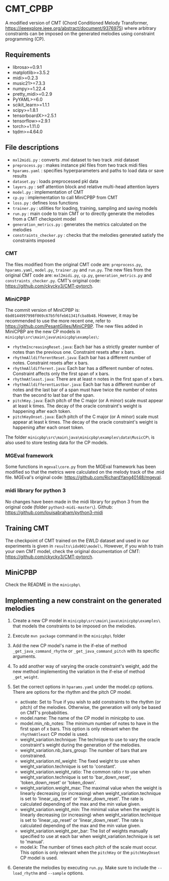 CMT\_CPBP
=========

A modified version of CMT (Chord Conditioned Melody Transformer, <https://ieeexplore.ieee.org/abstract/document/9376975>) where arbitrary constraints can be imposed on the generated melodies using constraint programming (CP).

Requirements
------------

-   librosa\>=0.9.1
-   matplotlib\>=3.5.2
-   midi\>=0.2.3
-   music21\>=7.3.3
-   numpy\>=1.22.4
-   pretty\_midi\>=0.2.9
-   PyYAML\>=6.0
-   scikit\_learn\>=1.1.1
-   scipy\>=1.8.1
-   tensorboardX\>=2.5.1
-   tensorflow\>=2.9.1
-   torch\>=1.11.0
-   tqdm\>=4.64.0

File descriptions
-----------------

-   `mxl2midi.py` : converts .mxl dataset to two track .mid dataset
-   `preprocess.py` : makes instance pkl files from two track midi files
-   `hparams.yaml` : specifies hyperparameters and paths to load data or save results
-   `dataset.py` : loads preprocessed pkl data
-   `layers.py` : self attention block and relative multi-head attention layers
-   `model.py` : implementation of CMT
-   `cp.py` : implementation to call MiniCPBP from CMT
-   `loss.py` : defines loss functions
-   `trainer.py` : utilities for loading, training, sampling and saving models
-   `run.py` : main code to train CMT or to directly generate the melodies from a CMT checkpoint model
-   `generation_metrics.py` : generates the metrics calculated on the melodies
-   `constraints_checker.py` : checks that the melodies generated satisfy the constraints imposed

### CMT

The files modified from the original CMT code are: `preprocess.py`, `hparams.yaml`, `model.py`, `trainer.py` and `run.py`.
The new files from the original CMT code are: `mxl2midi.py`, `cp.py`, `generation_metrics.py` and `constraints_checker.py`.
CMT's original code: <https://github.com/ckycky3/CMT-pytorch>.

### MiniCPBP

The commit version of MiniCPBP is: `6bd0144997998f069c67b5f6feb61341fcba8b48`. However, it may be recommended to use the more recent one, refer to <https://github.com/PesantGilles/MiniCPBP>. The new files added in MiniCPBP are the new CP models in `minicpbp\src\main\java\minicpbp\examples\`: 
- `rhythmIncreasingReset.java`: Each bar has a strictly greater number of notes than the previous one. Constraint resets after x bars. 
- `rhythmAlldifferentReset.java`: Each bar has a different number of notes. Constraint resets after x bars.
- `rhythmAlldifferent.java`: Each bar has a different number of notes.  Constraint affects only the first span of x bars.
- `rhythmAtleast.java`: There are at least n notes in the first span of x bars.
- `rhythmAlldifferentLastbar.java`: Each bar has a different number of notes and the last bar of a span must have twice the number of notes than the second to last bar of the span.
- `pitchKey.java`: Each pitch of the C major (or A minor) scale must appear at least k times. The decay of the oracle constraint's weight is happening after each token.
- `pitchKeyOnset.java`: Each pitch of the C major (or A minor) scale must appear at least k times. The decay of the oracle constraint's weight is happening after each onset token.

The folder `minicpbp\src\main\java\minicpbp\examples\data\MusicCP\` is also used to store testing data for the CP models.

### MGEval framework

Some functions in `mgeval\core.py` from the MGEval framework has been modified so that the metrics were calculated on the melody track of the .mid file. MGEval's original code: <https://github.com/RichardYang40148/mgeval>.

### midi library for python 3

No changes have been made in the midi library for python 3 from the original code (folder `python3-midi-master\`). Github: <https://github.com/louisabraham/python3-midi>

Training CMT
------------

The checkpoint of CMT trained on the EWLD dataset and used in our experiments is given in `results\idx001\model\`. However, if you wish to train your own CMT model, check the original documentation of CMT: <https://github.com/ckycky3/CMT-pytorch>.

MiniCPBP
--------

Check the README in the `minicpbp\`

Implementing a new constraint on the generated melodies
-------------------------------------------------------

1.  Create a new CP model in `minicpbp\src\main\java\minicpbp\examples\` that models the constraints to be imposed on the melodies.

2.  Execute `mvn package` command in the `minicpbp\` folder

3.  Add the new CP model's name in the if-else of method `_get_java_command_rhythm` or `_get_java_command_pitch` with its specific arguments.

4.  To add another way of varying the oracle constraint's weight, add the new method implementing the variation in the if-else of method `_get_weight`.

5.  Set the correct options in `hparams.yaml` under the model.cp options. There are options for the rhythm and the pitch CP model.

    -   activate: Set to True if you wish to add constraints to the rhythm (or pitch) of the melodies. Otherwise, the generation will only be based on CMT's probabilities.
    -   model&#46;name: The name of the CP model in minicpbp to use.
    -   model.min\_nb\_notes: The minimum number of notes to have in the first span of x bars. This option is only relevant when the `rhythmAtleast` CP model is used.
    -   weight\_variation.technique: The technique to use to vary the oracle constraint's weight during the generation of the melodies.
    -   weight\_variation.nb\_bars\_group: The number of bars that are constrained.
    -   weight\_variation.ml\_weight: The fixed weight to use when weight\_variation.technique is set to 'constant'.
    -   weight\_variation.weight\_ratio: The common ratio r to use when weight\_variation.technique is set to 'bar\_down\_reset', 'token\_down\_reset' or 'token\_down'.
    -   weight\_variation.weight\_max: The maximal value when the weight is linearly decreasing (or increasing) when weight\_variation.technique is set to 'linear\_up\_reset' or 'linear\_down\_reset'. The rate is calculated depending of the max and the min value given.
    -   weight\_variation.weight\_min: The minimal value when the weight is linearly decreasing (or increasing) when weight\_variation.technique is set to 'linear\_up\_reset' or 'linear\_down\_reset'. The rate is calculated depending of the max and the min value given.
    -   weight\_variation.weight\_per\_bar: The list of weights manually specified to use at each bar when weight\_variation.technique is set to 'manual'.
    -   model.k: The number of times each pitch of the scale must occur. This option is only relevant when the `pitchKey` or the `pitchKeyOnset` CP model is used.

6.  Generate the melodies by executing `run.py`. Make sure to include the `--load_rhythm` and `--sample` options.
